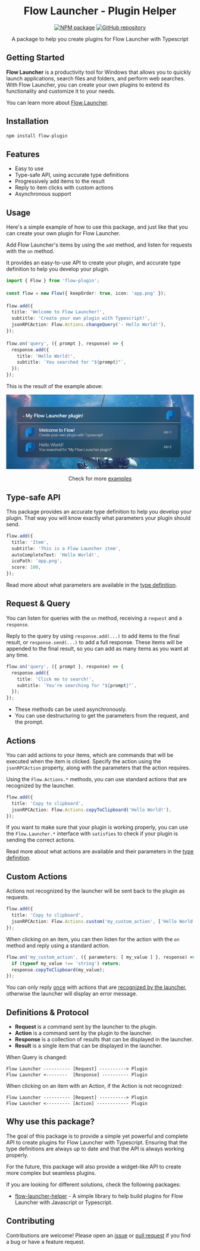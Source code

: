 <h1 align="center">Flow Launcher - Plugin Helper</h1>

<p align="center">
  <a href="https://npmjs.com/package/flow-plugin"><img src="https://img.shields.io/badge/npm-flow--plugin-blue?logo=npm" alt="NPM package"></a>
  <a href="https://github.com/DrafaKiller/FlowPlugin-ts"><img src="https://img.shields.io/badge/GitHub-FlowPlugin--ts-blue?logo=github" alt="GitHub repository"></a>
</p>

<p align="center">A package to help you create plugins for Flow Launcher with Typescript</p>

## Getting Started

**Flow Launcher** is a productivity tool for Windows that allows you to quickly launch applications, search files and folders, and perform web searches. With Flow Launcher, you can create your own plugins to extend its functionality and customize it to your needs.

You can learn more about [Flow Launcher](https://www.flowlauncher.com/).

## Installation

```bash
npm install flow-plugin
```

## Features

- Easy to use
- Type-safe API, using accurate type definitions
- Progressively add items to the result
- Reply to item clicks with custom actions
- Asynchronous support

## Usage

Here's a simple example of how to use this package, and just like that you can create your own plugin for Flow Launcher.

Add Flow Launcher's items by using the `add` method, and listen for requests with the `on` method.

It provides an easy-to-use API to create your plugin, and accurate type definition to help you develop your plugin.

```ts
import { Flow } from 'flow-plugin';

const flow = new Flow({ keepOrder: true, icon: 'app.png' });

flow.add({
  title: 'Welcome to Flow Launcher!',
  subtitle: 'Create your own plugin with Typescript!',
  jsonRPCAction: Flow.Actions.changeQuery('- Hello World!'),
});

flow.on('query', ({ prompt }, response) => {
  response.add({
    title: 'Hello World!',
    subtitle: `You searched for "${prompt}"`,
  });
});
```

This is the result of the example above:

<p align="center">
  <img src="https://raw.githubusercontent.com/DrafaKiller/FlowPlugin-ts/v1.0.0/assets/welcome.png" alt="Usage Result">
</p>

<p align="center">Check for more <a href="https://github.com/DrafaKiller/FlowPlugin-ts/tree/v1.0.0/example">examples</a></p>

## Type-safe API

This package provides an accurate type definition to help you develop your plugin.
That way you will know exactly what parameters your plugin should send.

```ts
flow.add({
  title: 'Item',
  subtitle: 'This is a Flow Launcher item',
  autoCompleteText: 'Hello World!',
  icoPath: 'app.png',
  score: 100,
});
```

Read more about what parameters are available in the [type definition](https://github.com/DrafaKiller/FlowPlugin-ts/blob/v1.0.0/src/api/types/core.ts#L20-L37).

## Request & Query

You can listen for queries with the `on` method, receiving a `request` and a `response`.

Reply to the query by using `response.add(...)` to add items to the final result, or `response.send(...)` to add a full response. These items will be appended to the final result, so you can add as many items as you want at any time.

```ts
flow.on('query', ({ prompt }, response) => {
  response.add({
    title: 'Click me to search!',
    subtitle: `You're searching for "${prompt}"`,
  });
});
```

- These methods can be used asynchronously.
- You can use destructuring to get the parameters from the request, and the prompt.

## Actions

You can add actions to your items, which are commands that will be executed when the item is clicked. Specify the action using the `jsonRPCAction` property, along with the parameters that the action requires.

Using the `Flow.Actions.*` methods, you can use standard actions that are recognized by the launcher.

```ts
flow.add({
  title: 'Copy to clipboard',
  jsonRPCAction: Flow.Actions.copyToClipboard('Hello World!'),
});
```

If you want to make sure that your plugin is working properly, you can use the `Flow.Launcher.*` interface with `satisfies` to check if your plugin is sending the correct actions.

Read more about what actions are available and their parameters in the [type definition](https://github.com/DrafaKiller/FlowPlugin-ts/blob/v1.0.0/src/api/types/standard.ts#L50-L177).


## Custom Actions

Actions not recognized by the launcher will be sent back to the plugin as requests.

```ts
flow.add({
  title: 'Copy to clipboard',
  jsonRPCAction: Flow.Actions.custom('my_custom_action', ['Hello World!']),
});
```

When clicking on an item, you can then listen for the action with the `on` method and reply using a standard action.

```ts
flow.on('my_custom_action', ({ parameters: [ my_value ] }, response) => {
  if (typeof my_value !== 'string') return;
  response.copyToClipboard(my_value);
});
```

You can only reply <u>once</u> with actions that are <u>recognized by the launcher</u>, otherwise the launcher will display an error message.

## Definitions & Protocol

- **Request** is a command sent by the launcher to the plugin.
- **Action** is a command sent by the plugin to the launcher.
- **Response** is a collection of results that can be displayed in the launcher.
- **Result** is a single item that can be displayed in the launcher.

When Query is changed:
```
Flow Launcher ---------- [Request] ----------> Plugin
Flow Launcher <--------  [Response] ---------- Plugin
```

When clicking on an item with an Action, if the Action is not recognized:
```
Flow Launcher ---------- [Request] ----------> Plugin
Flow Launcher <--------- [Action] ------------ Plugin
```

## Why use this package?

The goal of this package is to provide a simple yet powerful and complete API to create plugins for Flow Launcher with Typescript.
Ensuring that the type definitions are always up to date and that the API is always working properly.

For the future, this package will also provide a widget-like API to create more complex but seamless plugins.

If you are looking for different solutions, check the following packages:

- [flow-launcher-helper](https://www.npmjs.com/package/flow-launcher-helper) - A simple library to help build plugins for Flow Launcher with Javascript or Typescript.

## Contributing

Contributions are welcome! Please open an [issue](https://github.com/DrafaKiller/FlowPlugin-ts/issues) or [pull request](https://github.com/DrafaKiller/FlowPlugin-ts/pulls) if you find a bug or have a feature request.